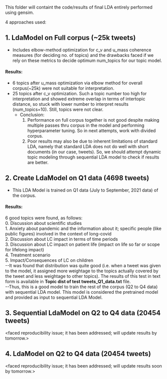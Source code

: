 This folder will containt the code/results of final LDA entirely performed using gensim.

4 approaches used:
## 1. LdaModel on Full corpus (~25k tweets)
   - Includes elbow-method optimization for c_v and u_mass coherence measures (for deciding no. of topics) and the drawbacks faced if we rely on these metrics to decide optimum num_topics for our topic model.
   #### Results:
   - 6 topics after u_mass optimization via elbow method for overall corpus(~25k) were not suitable for interpretation.
   - 25 topics after c_v optimization. Such a topic number too high for interpretation and showed extreme overlap in terms of intertopic distance, so stuck with lower number to interpret results (num_topics=10). Still, topics were not clear.
     - Conclusion:
        1. Performance on full corpus together is not good despite making multiple passes thru corpus in the model and performing hyperparameter tuning. So in next attempts, work with divided corpus.
        2. Poor results may also be due to inherent limitations of standard LDA, namely that standard LDA does not do well with short documents (in our case, tweets). So, we should attempt dynamic topic modeling through sequential LDA model to check if results are better.

## 2. Create LdaModel on Q1 data (4698 tweets) 
   - This LDA Model is trained on Q1 data (July to September, 2021 data) of the corpus.
   #### Results:
   6 good topics were found, as follows: <br>
       0. Discussion about scientific studies <br>
       1. Anxiety about pandemic and the information about it; specific people (like public figures) involved in the context of long-covid <br>
       2. Discussion about LC impact in terms of time periods <br>
       3. Discussion about  LC impact on patient life (impact on life so far or scope for lifelong impact) <br>
       4. Treatment scenario <br>
       5. Impact/Consequences of LC on children <br>
    --It was found that distribution was quite good (i.e. when a tweet was given to the model, it assigned more weightage to the topics actually covered by the tweet and less weightage to other topics). The results of this test in text form is available in **Topic dist of test tweets_Q1_data.txt** file. <br>
    --Thus, this is a good model to train the rest of the corpus (Q2 to Q4 data) with sequential LDA model. This model is considered the pretrained model and provided as input to sequential LDA Model.
    
## 3. Sequential LdaModel on Q2 to Q4 data (20454 tweets) 

<faced reproducibility issue; it has been addressed; will update results by tomorrow.>

## 4. LdaModel on Q2 to Q4 data (20454 tweets) 

<faced reproducibility issue; it has been addressed; will update results soon by tomorrow.>



  

